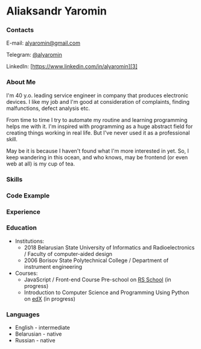 # Aliaksandr Yaromin

### Contacts
E-mail: [alyaromin@gmail.com][1]

Telegram: [@alyaromin][2] 

LinkedIn: [https://www.linkedin.com/in/alyaromin][3] 

### About Me
I'm 40 y.o. leading service engineer in company that produces electronic devices. I like my job and I'm good at consideration of complaints, finding malfunctions, defect analysis etc.

From time to time I try to automate my routine and learning programming helps me with it. I'm inspired with programming as a huge abstract field for creating things working in real life. But I've never used it as a professional skill.

May be it is because I haven't found what I'm more interested in yet. So, I keep wandering in this ocean, and who knows, may be frontend (or even web at all) is my cup of tea.

### Skills


### Code Example
    

### Experience
    

### Education
* Institutions:
    + 2018 Belarusian State University of Informatics and Radioelectronics / Faculty of computer-aided design
    + 2006 Borisov State Polytechnical College / Department of instrument engineering
* Courses:
    + JavaScript / Front-end Course
Pre-school on [RS School][4] (in progress)
    + Introduction to Computer Science and Programming Using Python on [edX][5] (in progress)

### Languages
* English - intermediate
* Belarusian - native
* Russian - native    


[1]: mailto:alyaromin@gmail.com
[2]: https://t.me/alyaromin
[3]: https://www.linkedin.com/in/alyaromin
[4]: https://rs.school/
[5]: https://www.edx.org/